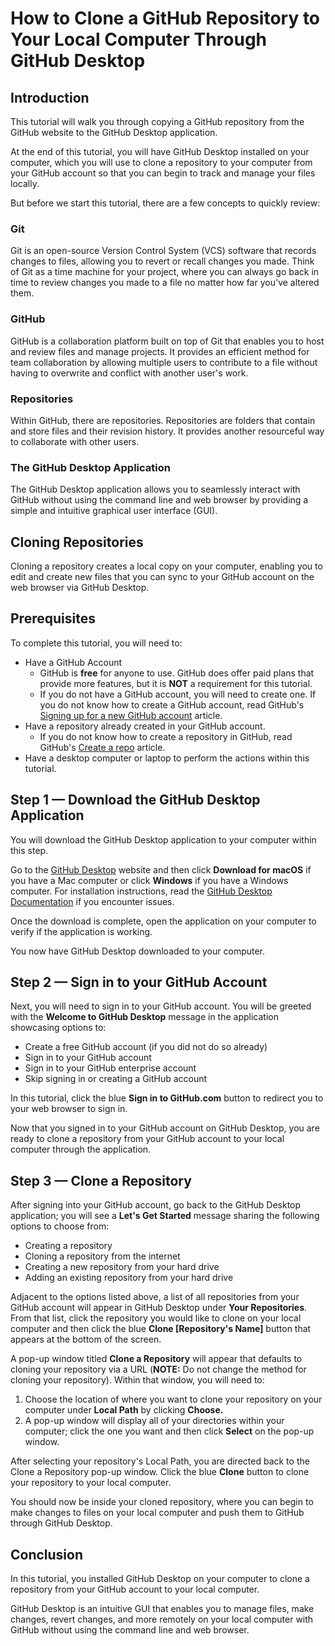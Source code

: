 # How to Clone a GitHub Repository to Your Local Computer Through GitHub Desktop

## **Introduction**

This tutorial will walk you through copying a GitHub repository from the GitHub website to the GitHub Desktop application.

At the end of this tutorial, you will have GitHub Desktop installed on your computer, which you will use to clone a repository to your computer from your GitHub account so that you can begin to track and manage your files locally.

But before we start this tutorial, there are a few concepts to quickly review:

### Git
Git is an open-source Version Control System (VCS) software that records changes to files, allowing you to revert or recall changes you made. Think of Git as a time machine for your project, where you can always go back in time to review changes you made to a file no matter how far you've altered them.

### **GitHub**
GitHub is a collaboration platform built on top of Git that enables you to host and review files and manage projects. It provides an efficient method for team collaboration by allowing multiple users to contribute to a file without having to overwrite and conflict with another user's work.

### **Repositories**
Within GitHub, there are repositories. Repositories are folders that contain and store files and their revision history. It provides another resourceful way to collaborate with other users.

### **The GitHub Desktop Application**
The GitHub Desktop application allows you to seamlessly interact with GitHub without using the command line and web browser by providing a simple and intuitive graphical user interface (GUI).

## **Cloning Repositories**
Cloning a repository creates a local copy on your computer, enabling you to edit and create new files that you can sync to your GitHub account on the web browser via GitHub Desktop.

## **Prerequisites**
To complete this tutorial, you will need to:

 - Have a GitHub Account
	 - GitHub is **free** for anyone to use. GitHub does offer paid plans that provide more features, but it is **NOT** a requirement for this tutorial.
	 - If you do not have a GitHub account, you will need to create one. If you do not know how to create a GitHub account, read GitHub's [Signing up for a new GitHub account](https://docs.github.com/en/get-started/signing-up-for-github/signing-up-for-a-new-github-account) article.
 - Have a repository already created in your GitHub account.
	 - If you do not know how to create a repository in GitHub, read GitHub's [Create a repo](https://docs.github.com/en/get-started/quickstart/create-a-repo) article.
 - Have a desktop computer or laptop to perform the actions within this tutorial.

## **Step 1 — Download the GitHub Desktop Application**
You will download the GitHub Desktop application to your computer within this step.

Go to the [GitHub Desktop](https://desktop.github.com/) website and then click **Download for macOS** if you have a Mac computer or click **Windows** if you have a Windows computer. For installation instructions, read the [GitHub Desktop Documentation](https://docs.github.com/en/desktop) if you encounter issues.

Once the download is complete, open the application on your computer to verify if the application is working.

You now have GitHub Desktop downloaded to your computer.

## **Step 2 — Sign in to your GitHub Account**
Next, you will need to sign in to your GitHub account. You will be greeted with the **Welcome to GitHub Desktop** message in the application showcasing options to:

 - Create a free GitHub account (if you did not do so already)
 - Sign in to your GitHub account
 - Sign in to your GitHub enterprise account
 - Skip signing in or creating a GitHub account

In this tutorial, click the blue **Sign in to GitHub.com** button to redirect you to your web browser to sign in.

Now that you signed in to your GitHub account on GitHub Desktop, you are ready to clone a repository from your GitHub account to your local computer through the application.

## Step 3 — Clone a Repository
After signing into your GitHub account, go back to the GitHub Desktop application; you will see a **Let's Get Started** message sharing the following options to choose from:

 - Creating a repository
 - Cloning a repository from the internet
 - Creating a new repository from your hard drive
 - Adding an existing repository from your hard drive

Adjacent to the options listed above, a list of all repositories from your GitHub account will appear in GitHub Desktop under **Your Repositories**. From that list, click the repository you would like to clone on your local computer and then click the blue **Clone [Repository's Name]** button that appears at the bottom of the screen.

A pop-up window titled **Clone a Repository** will appear that defaults to cloning your repository via a URL (**NOTE:** Do not change the method for cloning your repository). Within that window, you will need to:

 1. Choose the location of where you want to clone your repository on your computer under **Local Path** by clicking **Choose.**  
 2. A pop-up window will display all of your directories within your computer; click the one you want and then click **Select** on the pop-up window.

 After selecting your repository's Local Path, you are directed back to the Clone a Repository pop-up window. Click the blue **Clone** button to clone your repository to your local computer.

You should now be inside your cloned repository, where you can begin to make changes to files on your local computer and push them to GitHub through GitHub Desktop.

## Conclusion
In this tutorial, you installed GitHub Desktop on your computer to clone a repository from your GitHub account to your local computer.

GitHub Desktop is an intuitive GUI that enables you to manage files, make changes, revert changes, and more remotely on your local computer with GitHub without using the command line and web browser.
